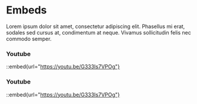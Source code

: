 # Embeds

Lorem ipsum dolor sit amet, consectetur adipiscing elit. Phasellus mi erat, sodales sed cursus at, condimentum at neque. Vivamus sollicitudin felis nec commodo semper. 


### Youtube

::embed{url="https://youtu.be/G333Is7VPOg"}

### Youtube

::embed{url="https://youtu.be/G333Is7VPOg"}


